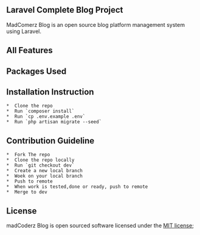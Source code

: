## Laravel Complete Blog Project


MadComerz Blog is an open source blog platform management system using Laravel.

##  All Features

##  Packages Used

##  Installation Instruction

    *  Clone the repo
    *  Run `composer install`
    *  Run `cp .env.example .env`
    *  Run `php artisan migrate --seed`

## Contribution Guideline

    *  Fork The repo 
    *  Clone the repo locally
    *  Run `git checkout dev`
    *  Create a new local branch
    *  Woek on your local branch
    *  Push to remote
    *  When work is tested,done or ready, push to remote
    *  Merge to dev

## License

madCoderz Blog is open sourced software licensed under the [MIT license](https://opensourse.org/licenses/MIT);